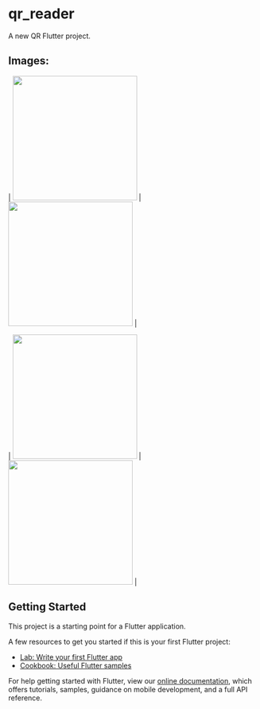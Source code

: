 # qr_reader

A new QR Flutter project.

## Images:

| <img src="https://user-images.githubusercontent.com/65097437/83956212-151f9580-a821-11ea-8f53-60f55d85894d.jpg" width="250"> | <img src="https://user-images.githubusercontent.com/65097437/83956207-12bd3b80-a821-11ea-8396-a3f9b7df5157.jpg" width="250"> |

| <img src="https://user-images.githubusercontent.com/65097437/83956208-1486ff00-a821-11ea-9968-438a641fb207.jpg" width="250"> | <img src="https://user-images.githubusercontent.com/65097437/83956211-151f9580-a821-11ea-9ddc-3b154a3e9413.jpg" width="250"> |


## Getting Started

This project is a starting point for a Flutter application.

A few resources to get you started if this is your first Flutter project:

- [Lab: Write your first Flutter app](https://flutter.dev/docs/get-started/codelab)
- [Cookbook: Useful Flutter samples](https://flutter.dev/docs/cookbook)

For help getting started with Flutter, view our
[online documentation](https://flutter.dev/docs), which offers tutorials,
samples, guidance on mobile development, and a full API reference.
